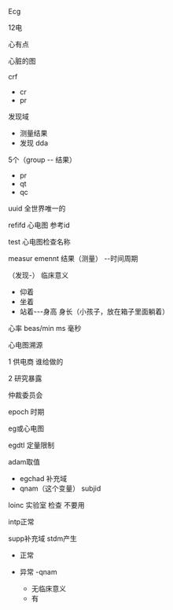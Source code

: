 Ecg  



12电

心有点

心脏的图

crf 

- cr
- pr



发现域

- 测量结果
- 发现  dda



5个（group -- 结果）

- pr
- qt
- qc

uuid 全世界唯一的

refifd 心电图 参考id

test 心电图检查名称

 measur emennt 结果（测量） --时间周期 

（发现-） 临床意义 

- 仰着
- 坐着
- 站着---身高 身长（小孩子，放在箱子里面躺着）

心率 beas/min ms 毫秒



心电图溯源

1 供电商 谁给做的 

2 研究暴露 

仲裁委员会

epoch 时期



eg或心电图

egdtl 定量限制

adam取值

- egchad 补充域
- qnam（这个变量） subjid





loinc 实验室 检查  不要用

intp正常

supp补充域 stdm产生



- 正常

- 异常 -qnam 

  - 无临床意义
  - 有

  